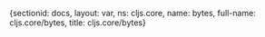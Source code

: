 {sectionid: docs, layout: var, ns: cljs.core, name: bytes, full-name: cljs.core/bytes,
  title: cljs.core/bytes}
